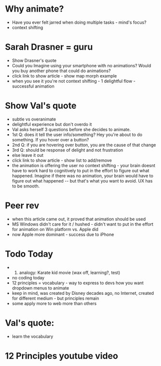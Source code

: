 # Why animate?

- Have you ever felt jarred when doing multiple tasks - mind's focus?
- context shifting

# Sarah Drasner = guru

- Show Drasner's quote
- Could you Imagine using your smartphone with no animations? Would you buy another phone that could do animations?
- click link to show article - show map morph example
- when you see it you're not context shifting - 1 delightful flow - successful animation

# Show Val's quote

- subtle vs overanimate
- delightful experience but don't overdo it
- Val asks herself 3 questions before she decides to animate.
- 1st Q: does it tell the user info/something? Hey you're about to do something. If you hover over a button?
- 2nd Q: if you are hovering over button, you are the cause of that change
- 3rd Q: should be response of delight and not frustration
- else leave it out
- click link to show article - show list to add/remove
- the animation is offering the user no context shifting - your brain doesnt have to work hard to cognitively to put in the effort to figure out what happened. Imagine if there was no animation, your brain would have to figure out what happened -- but that's what you want to avoid. UX has to be smooth.

# Peer rev

- when this article came out, it proved that animation should be used
- MS Windows didn't care for it / hushed - didn't want to put in the effort for animation on Win platform vs. Apple did
- now Apple more dominant - success due to iPhone

# Todo Today

- 1. analogy: Karate kid movie (wax off, learning?, test)
- no coding today
- 12 principles = vocabulary - way to express to devs how you want dropdown menus to animate
- keep in mind, was created by Disney decades ago, no Internet, created for different medium - but principles remain
- some apply more to web more than others

# Val's quote:

- learn the vocabulary

# 12 Principles youtube video
